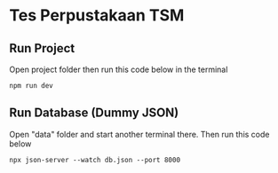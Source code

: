 # Tes Perpustakaan TSM

## Run Project

Open project folder then run this code below in the terminal

```
npm run dev
```

## Run Database (Dummy JSON)

Open "data" folder and start another terminal there. Then run this code below

```
npx json-server --watch db.json --port 8000
```
